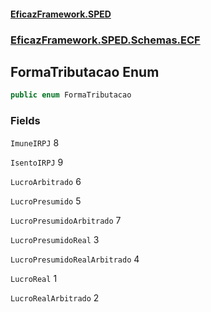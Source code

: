 #### [EficazFramework.SPED](EficazFrameworkSPED.md 'EficazFramework SPED')
### [EficazFramework.SPED.Schemas.ECF](EficazFramework.SPED.Schemas.ECF.md 'EficazFramework.SPED.Schemas.ECF')

## FormaTributacao Enum

```csharp
public enum FormaTributacao
```
### Fields

<a name='EficazFramework.SPED.Schemas.ECF.FormaTributacao.ImuneIRPJ'></a>

`ImuneIRPJ` 8

<a name='EficazFramework.SPED.Schemas.ECF.FormaTributacao.IsentoIRPJ'></a>

`IsentoIRPJ` 9

<a name='EficazFramework.SPED.Schemas.ECF.FormaTributacao.LucroArbitrado'></a>

`LucroArbitrado` 6

<a name='EficazFramework.SPED.Schemas.ECF.FormaTributacao.LucroPresumido'></a>

`LucroPresumido` 5

<a name='EficazFramework.SPED.Schemas.ECF.FormaTributacao.LucroPresumidoArbitrado'></a>

`LucroPresumidoArbitrado` 7

<a name='EficazFramework.SPED.Schemas.ECF.FormaTributacao.LucroPresumidoReal'></a>

`LucroPresumidoReal` 3

<a name='EficazFramework.SPED.Schemas.ECF.FormaTributacao.LucroPresumidoRealArbitrado'></a>

`LucroPresumidoRealArbitrado` 4

<a name='EficazFramework.SPED.Schemas.ECF.FormaTributacao.LucroReal'></a>

`LucroReal` 1

<a name='EficazFramework.SPED.Schemas.ECF.FormaTributacao.LucroRealArbitrado'></a>

`LucroRealArbitrado` 2